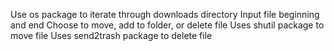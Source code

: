 Use os package to iterate through downloads directory
Input file beginning and end
Choose to move, add to folder, or delete file
Uses shutil package to move file
Uses send2trash package to delete file
